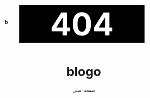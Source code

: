 ### b
<center>
<h1 style="font-size:100px; color:#fff; background-color:#000; margin-top:-80px; margin-left:-12px; width:400px;">404</h1>









<h1 style="font-size:40px;">blogo</h1>


<a href="https://assspt.github.io/blogo" style="color:#000; text-decoration:none;">
صفحه اصلی
</a>

